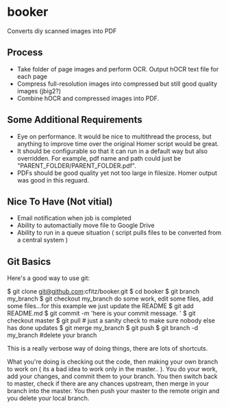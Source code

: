booker
======

Converts diy scanned images into PDF


Process
------

- Take folder of page images and perform OCR. Output  hOCR text file for each
  page
- Compress full-resolution images into compressed but still good quality images
  (jbig2?)
- Combine hOCR and compressed images into PDF. 


Some Additional Requirements
------

* Eye on performance. It would be nice to multithread the process, but anything
  to improve time over the original Homer script would be great.
* It should be configurable so that it can run in a default way but also
  overridden. For example, pdf name and path could just be
  "PARENT_FOLDER/PARENT_FOLDER.pdf". 
* PDFs should be good quality yet not too large in filesize. Homer output was
  good in this reguard. 


Nice To Have (Not vitial)
------

* Email notification when job is completed
* Ability to automactially move file to Google Drive
* Ability to run in a queue situation ( script pulls files to be converted from
  a central system )



Git Basics
------

Here's a good way to use git:

  $ git clone git@github.com:cfitz/booker.git
  $ cd booker
  $ git branch my_branch
  $ git checkout my_branch
  do some work, edit some files, add some files...for this example we just update the README
  $ git add README.md
  $ git commit -m 'here is your commit message. '
  $ git checkout master 
  $ git pull # just a sanity check to make sure nobody else has done updates
  $ git merge my_branch
  $ git push
  $ git branch -d my_branch #delete your branch


This is a really verbose way of doing things, there are lots of shortcuts. 

What you're doing is checking out the code, then making your own branch to work
on ( its a bad idea to work only in the master.. ). You do your work, add your
changes, and commit them to your branch. You then switch back to master, check
if there are any chances upstream, then merge in your branch into the master. 
You then push your master to the remote origin and you delete your local branch.


